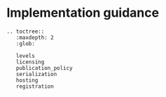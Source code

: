 # Implementation guidance

```eval_rst
.. toctree::
   :maxdepth: 2
   :glob:

   levels
   licensing
   publication_policy
   serialization
   hosting
   registration
   
```
